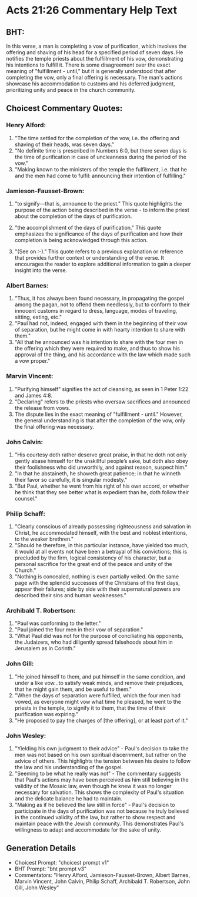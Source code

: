 # Acts 21:26 Commentary Help Text

## BHT:
In this verse, a man is completing a vow of purification, which involves the offering and shaving of his head for a specified period of seven days. He notifies the temple priests about the fulfillment of his vow, demonstrating his intentions to fulfill it. There is some disagreement over the exact meaning of "fulfillment - until," but it is generally understood that after completing the vow, only a final offering is necessary. The man's actions showcase his accommodation to customs and his deferred judgment, prioritizing unity and peace in the church community.

## Choicest Commentary Quotes:
### Henry Alford:
1. "The time settled for the completion of the vow, i.e. the offering and shaving of their heads, was seven days." 
2. "No definite time is prescribed in Numbers 6:0, but there seven days is the time of purification in case of uncleanness during the period of the vow."
3. "Making known to the ministers of the temple the fulfilment, i.e. that he and the men had come to fulfil: announcing their intention of fulfilling."

### Jamieson-Fausset-Brown:
1. "to signify—that is, announce to the priest." This quote highlights the purpose of the action being described in the verse - to inform the priest about the completion of the days of purification. 

2. "the accomplishment of the days of purification." This quote emphasizes the significance of the days of purification and how their completion is being acknowledged through this action. 

3. "(See on :-)." This quote refers to a previous explanation or reference that provides further context or understanding of the verse. It encourages the reader to explore additional information to gain a deeper insight into the verse.

### Albert Barnes:
1. "Thus, it has always been found necessary, in propagating the gospel among the pagan, not to offend them needlessly, but to conform to their innocent customs in regard to dress, language, modes of traveling, sitting, eating, etc."
2. "Paul had not, indeed, engaged with them in the beginning of their vow of separation, but he might come in with hearty intention to share with them."
3. "All that he announced was his intention to share with the four men in the offering which they were required to make, and thus to show his approval of the thing, and his accordance with the law which made such a vow proper."

### Marvin Vincent:
1. "Purifying himself" signifies the act of cleansing, as seen in 1 Peter 1:22 and James 4:8.
2. "Declaring" refers to the priests who oversaw sacrifices and announced the release from vows.
3. The dispute lies in the exact meaning of "fulfillment - until." However, the general understanding is that after the completion of the vow, only the final offering was necessary.

### John Calvin:
1. "His courtesy doth rather deserve great praise, in that he doth not only gently abase himself for the unskillful people’s sake, but doth also obey their foolishness who did unworthily, and against reason, suspect him." 
2. "In that he abstaineth, he showeth great patience; in that he winneth their favor so carefully, it is singular modesty." 
3. "But Paul, whether he went from his right of his own accord, or whether he think that they see better what is expedient than he, doth follow their counsel."

### Philip Schaff:
1. "Clearly conscious of already possessing righteousness and salvation in Christ, he accommodated himself, with the best and noblest intentions, to the weaker brethren." 
2. "Should he therefore, in this particular instance, have yielded too much, it would at all events not have been a betrayal of his convictions; this is precluded by the firm, logical consistency of his character, but a personal sacrifice for the great end of the peace and unity of the Church."
3. "Nothing is concealed, nothing is even partially veiled. On the same page with the splendid successes of the Christians of the first days, appear their failures; side by side with their supernatural powers are described their sins and human weaknesses."

### Archibald T. Robertson:
1. "Paul was conforming to the letter." 
2. "Paul joined the four men in their vow of separation." 
3. "What Paul did was not for the purpose of conciliating his opponents, the Judaizers, who had diligently spread falsehoods about him in Jerusalem as in Corinth."

### John Gill:
1. "He joined himself to them, and put himself in the same condition, and under a like vow...to satisfy weak minds, and remove their prejudices, that he might gain them, and be useful to them."
2. "When the days of separation were fulfilled, which the four men had vowed, as everyone might vow what time he pleased, he went to the priests in the temple, to signify it to them, that the time of their purification was expiring."
3. "He proposed to pay the charges of [the offering], or at least part of it."

### John Wesley:
1. "Yielding his own judgment to their advice" - Paul's decision to take the men was not based on his own spiritual discernment, but rather on the advice of others. This highlights the tension between his desire to follow the law and his understanding of the gospel.
2. "Seeming to be what he really was not" - The commentary suggests that Paul's actions may have been perceived as him still believing in the validity of the Mosaic law, even though he knew it was no longer necessary for salvation. This shows the complexity of Paul's situation and the delicate balance he had to maintain.
3. "Making as if he believed the law still in force" - Paul's decision to participate in the days of purification was not because he truly believed in the continued validity of the law, but rather to show respect and maintain peace with the Jewish community. This demonstrates Paul's willingness to adapt and accommodate for the sake of unity.


## Generation Details
- Choicest Prompt: "choicest prompt v1"
- BHT Prompt: "bht prompt v3"
- Commentators: "Henry Alford, Jamieson-Fausset-Brown, Albert Barnes, Marvin Vincent, John Calvin, Philip Schaff, Archibald T. Robertson, John Gill, John Wesley"
